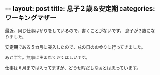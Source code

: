 --
layout: post
title: 息子２歳＆安定期
categories: ワーキングマザー
--

最近、同じ仕事ばかりをしているので、書くことがないです。
息子が２歳になりました。

安定期である５カ月に突入したので、戌の日のお参りに行ってきました。

あと半年。無事に生まれてきてほしいです。

仕事は６月までは入ってますが、どうせ暇だしなぁとは思っています。


